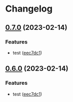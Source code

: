 # Changelog

## [0.7.0](https://github.com/agufaui/test/compare/transform-v0.6.0...transform-v0.7.0) (2023-02-14)


### Features

* test ([eec7dc1](https://github.com/agufaui/test/commit/eec7dc1783933c15ac0c4c02e8f14eb2f3f9f382))

## [0.6.0](https://github.com/agufaui/test/compare/transform-v0.5.0...transform-v0.6.0) (2023-02-14)


### Features

* test ([eec7dc1](https://github.com/agufaui/test/commit/eec7dc1783933c15ac0c4c02e8f14eb2f3f9f382))
